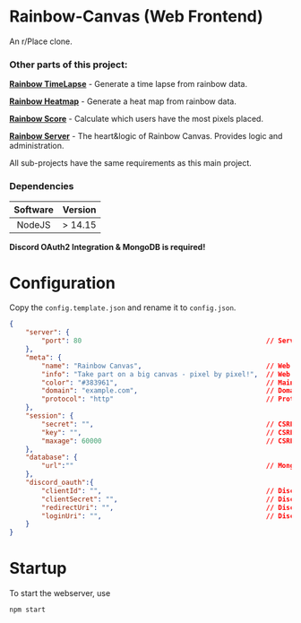 # Rainbow-Canvas (Web Frontend)
An r/Place clone.

### Other parts of this project:
[**Rainbow TimeLapse**](https://github.com/SteffTek/Rainbow-Timelapse) - Generate a time lapse from rainbow data.

[**Rainbow Heatmap**](https://github.com/SteffTek/Rainbow-Heatmap) - Generate a heat map from rainbow data.

[**Rainbow Score**](https://github.com/SteffTek/Rainbow-Score) - Calculate which users have the most pixels placed.

[**Rainbow Server**](https://github.com/SteffTek/Rainbow-Server) - The heart&logic of Rainbow Canvas. Provides logic and administration.

All sub-projects have the same requirements as this main project.

### Dependencies
| Software | Version |
|:--------:|:-------:|
|  NodeJS  | > 14.15 |
**Discord OAuth2 Integration & MongoDB is required!**

# Configuration
Copy the `config.template.json` and rename it to `config.json`.
```json
{
    "server": {
        "port": 80                                              // Server Port
    },
    "meta": {
        "name": "Rainbow Canvas",                               // Web Page Name
        "info": "Take part on a big canvas - pixel by pixel!",  // Web Page Description
        "color": "#383961",                                     // Main Color Of Page
        "domain": "example.com",                                // Domain
        "protocol": "http"                                      // Protocol
    },
    "session": {
        "secret": "",                                           // CSRF Secret
        "key": "",                                              // CSRF Key
        "maxage": 60000                                         // CSRF Max Age
    },
    "database": {
        "url":""                                                // MongoDB URL
    },
    "discord_oauth":{
        "clientId": "",                                         // Discord Client ID
        "clientSecret": "",                                     // Discord Client Secret
        "redirectUri": "",                                      // Discord Redirect URL
        "loginUri": "",                                         // Discord Login URL
    }
}
```

# Startup
To start the webserver, use
```cmd
npm start
```